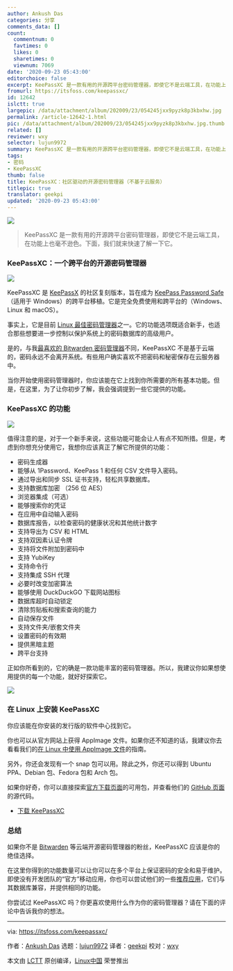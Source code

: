 ```yaml
---
author: Ankush Das
categories: 分享
comments_data: []
count:
  commentnum: 0
  favtimes: 0
  likes: 0
  sharetimes: 0
  viewnum: 7069
date: '2020-09-23 05:43:00'
editorchoice: false
excerpt: KeePassXC 是一款有用的开源跨平台密码管理器，即使它不是云端工具，在功能上也毫不逊色。
fromurl: https://itsfoss.com/keepassxc/
id: 12642
islctt: true
largepic: /data/attachment/album/202009/23/054245jxx9pyzk8p3kbxhw.jpg
permalink: /article-12642-1.html
pic: /data/attachment/album/202009/23/054245jxx9pyzk8p3kbxhw.jpg.thumb.jpg
related: []
reviewer: wxy
selector: lujun9972
summary: KeePassXC 是一款有用的开源跨平台密码管理器，即使它不是云端工具，在功能上也毫不逊色。
tags:
- 密码
- KeePassXC
thumb: false
title: KeePassXC：社区驱动的开源密码管理器（不基于云服务）
titlepic: true
translator: geekpi
updated: '2020-09-23 05:43:00'
---
```


![](/data/attachment/album/202009/23/054245jxx9pyzk8p3kbxhw.jpg)



> 
> KeePassXC 是一款有用的开源跨平台密码管理器，即使它不是云端工具，在功能上也毫不逊色。下面，我们就来快速了解一下它。
> 
> 
> 


### KeePassXC：一个跨平台的开源密码管理器


![](/data/attachment/album/202009/23/054332dlv36i13br4i3d3p.jpg)


KeePassXC 是 [KeePassX](https://www.keepassx.org/) 的社区复刻版本，旨在成为 [KeePass Password Safe](https://keepass.info)（适用于 Windows）的跨平台移植。它是完全免费使用和跨平台的（Windows、Linux 和 macOS）。


事实上，它是目前 [Linux 最佳密码管理器](https://itsfoss.com/password-managers-linux/)之一。它的功能选项既适合新手，也适合那些想要进一步控制以保护系统上的密码数据库的高级用户。


是的，与我[最喜欢的 Bitwarden 密码管理器](https://itsfoss.com/bitwarden/)不同，KeePassXC 不是基于云端的，密码永远不会离开系统。有些用户确实喜欢不把密码和秘密保存在云服务器中。


当你开始使用密码管理器时，你应该能在它上找到你所需要的所有基本功能。但是，在这里，为了让你初步了解，我会强调提到一些它提供的功能。


### KeePassXC 的功能


![](/data/attachment/album/202009/23/054333v0ss5scsqqvmfoej.jpg)


值得注意的是，对于一个新手来说，这些功能可能会让人有点不知所措。但是，考虑到你想充分使用它，我想你应该真正了解它所提供的功能：


* 密码生成器
* 能够从 1Password、KeePass 1 和任何 CSV 文件导入密码。
* 通过导出和同步 SSL 证书支持，轻松共享数据库。
* 支持数据库加密 （256 位 AES）
* 浏览器集成（可选）
* 能够搜索你的凭证
* 在应用中自动输入密码
* 数据库报告，以检查密码的健康状况和其他统计数字
* 支持导出为 CSV 和 HTML
* 支持双因素认证令牌
* 支持将文件附加到密码中
* 支持 YubiKey
* 支持命令行
* 支持集成 SSH 代理
* 必要时改变加密算法
* 能够使用 DuckDuckGO 下载网站图标
* 数据库超时自动锁定
* 清除剪贴板和搜索查询的能力
* 自动保存文件
* 支持文件夹/嵌套文件夹
* 设置密码的有效期
* 提供黑暗主题
* 跨平台支持


正如你所看到的，它的确是一款功能丰富的密码管理器。所以，我建议你如果想使用提供的每一个功能，就好好探索它。


![](/data/attachment/album/202009/23/054335pnx81nifmxnu25dy.png)


### 在 Linux 上安装 KeePassXC


你应该能在你安装的发行版的软件中心找到它。


你也可以从官方网站上获得 AppImage 文件。如果你还不知道的话，我建议你去看看我们的[在 Linux 中使用 AppImage 文件](https://itsfoss.com/use-appimage-linux/)的指南。


另外，你还会发现有一个 snap 包可以用。除此之外，你还可以得到 Ubuntu PPA、Debian 包、Fedora 包和 Arch 包。


如果你好奇，你可以直接探索[官方下载页面](https://keepassxc.org/download/)的可用包，并查看他们的 [GitHub 页面](https://github.com/keepassxreboot/keepassxc)的源代码。


* [下载 KeePassXC](https://keepassxc.org)


### 总结


如果你不是 [Bitwarden](https://itsfoss.com/bitwarden/) 等云端开源密码管理器的粉丝，KeePassXC 应该是你的绝佳选择。


在这里你得到的功能数量可以让你可以在多个平台上保证密码的安全和易于维护。即使没有开发团队的“官方”移动应用，你也可以尝试他们的一些[推荐应用](https://keepassxc.org/docs/#faq-platform-mobile)，它们与其数据库兼容，并提供相同的功能。


你尝试过 KeePassXC 吗？你更喜欢使用什么作为你的密码管理器？请在下面的评论中告诉我你的想法。




---


via: <https://itsfoss.com/keepassxc/>


作者：[Ankush Das](https://itsfoss.com/author/ankush/) 选题：[lujun9972](https://github.com/lujun9972) 译者：[geekpi](https://github.com/geekpi) 校对：[wxy](https://github.com/wxy)


本文由 [LCTT](https://github.com/LCTT/TranslateProject) 原创编译，[Linux中国](https://linux.cn/) 荣誉推出